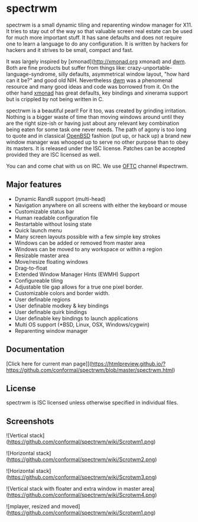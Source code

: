 spectrwm
========

spectrwm is a small dynamic tiling and reparenting window manager for X11. It
tries to stay out of the way so that valuable screen real estate can be used
for much more important stuff. It has sane defaults and does not require one to
learn a language to do any configuration. It is written by hackers for hackers
and it strives to be small, compact and fast.

It was largely inspired by [xmonad](http://xmonad.org xmonad) and
[dwm](http://dwm.suckless.org). Both are fine products but suffer from things
like: crazy-unportable-language-syndrome, silly defaults, asymmetrical window
layout, "how hard can it be?" and good old NIH.  Nevertheless
[dwm](http://dwm.suckless.org) was a phenomenal resource and many good ideas
and code was borrowed from it. On the other hand [xmonad](http://xmonad.org)
has great defaults, key bindings and xinerama support but is crippled by not
being written in C.

spectrwm is a beautiful pearl! For it too, was created by grinding irritation.
Nothing is a bigger waste of time than moving windows around until they are the
right size-ish or having just about any relevant key combination being eaten
for some task one never needs. The path of agony is too long to quote and in
classical [OpenBSD](http://www.openbsd.org) fashion (put up, or hack up) a
brand new window manager was whooped up to serve no other purpose than to obey
its masters. It is released under the ISC license. Patches can be accepted
provided they are ISC licensed as well.

You can and come chat with us on IRC. We use [OFTC](https://www.oftc.net)
channel #spectrwm.

## Major features
* Dynamic RandR support (multi-head)
* Navigation anywhere on all screens with either the keyboard or mouse
* Customizable status bar
* Human readable configuration file
* Restartable without losing state
* Quick launch menu
* Many screen layouts possible with a few simple key strokes
* Windows can be added or removed from master area
* Windows can be moved to any workspace or within a region
* Resizable master area
* Move/resize floating windows
* Drag-to-float
* Extended Window Manager Hints (EWMH) Support
* Configureable tiling
* Adjustable tile gap allows for a true one pixel border.
* Customizable colors and border width.
* User definable regions
* User definable modkey & key bindings
* User definable quirk bindings
* User definable key bindings to launch applications
* Multi OS support (*BSD, Linux, OSX, Windows/cygwin) 
* Reparenting window manager

## Documentation
[Click here for current man page]](https://htmlpreview.github.io/?https://github.com/conformal/spectrwm/blob/master/spectrwm.html)

## License

spectrwm is ISC licensed unless otherwise specified in individual files.

## Screenshots
![Vertical stack]
(https://github.com/conformal/spectrwm/wiki/Scrotwm1.png)

![Horizontal stack]
(https://github.com/conformal/spectrwm/wiki/Scrotwm2.png)

![Horizontal stack]
(https://github.com/conformal/spectrwm/wiki/Scrotwm3.png)

![Vertical stack with floater and extra window in master area]
(https://github.com/conformal/spectrwm/wiki/Scrotwm4.png)

![mplayer, resized and moved]
(https://github.com/conformal/spectrwm/wiki/Scrotwm1.png)

